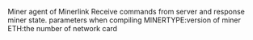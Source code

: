 Miner agent of Minerlink
Receive commands from server and response miner state.
parameters when compiling
	MINERTYPE:version of miner
	ETH:the number of network card